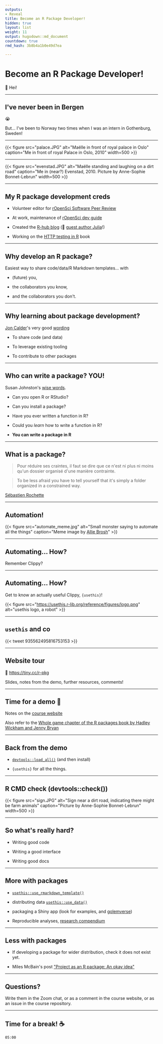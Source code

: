 ```yaml
---
outputs:
- Reveal
title: Become an R Package Developer!
hidden: true
layout: list
weight: 11
output: hugodown::md_document
countdown: true
rmd_hash: 3b8b4a1b0e49d7ea

---
```


Become an R Package Developer!
==============================

:wave: Hei!

------------------------------------------------------------------------

I've never been in Bergen
-------------------------

:sob:

But... I've been to Norway two times when I was an intern in Gothenburg, Sweden!

------------------------------------------------------------------------

{{< figure src="palace.JPG" alt="Maëlle in front of royal palace in Oslo" caption="Me in front of royal Palace in Oslo, 2010" width=500 >}}

------------------------------------------------------------------------

{{< figure src="evenstad.JPG" alt="Maëlle standing and laughing on a dirt road" caption="Me in (near?) Evenstad, 2010. Picture by Anne-Sophie Bonnet-Lebrun" width=500 >}}

------------------------------------------------------------------------

My R package development creds
------------------------------

-   Volunteer editor for [rOpenSci Software Peer Review](https://ropensci.org/software-review)

-   At work, maintenance of [rOpenSci dev guide](https://devguide.ropensci.org)

-   Created the [R-hub blog](https://blog.r-hub.io) (:wave: [guest author Julia](https://blog.r-hub.io/2020/01/08/cran-error/)!)

-   Working on the [HTTP testing in R](https://books.ropensci.org/http-testing/) book

------------------------------------------------------------------------

Why develop an R package?
-------------------------

Easiest way to share code/data/R Markdown templates... with

-   (future) you,

-   the collaborators you know,

-   and the collaborators you don't.

------------------------------------------------------------------------

Why learning about package development?
---------------------------------------

[Jon Calder](https://joncalder.co.za/)'s very good [wording](https://github.com/iandurbach/datasci-fi/tree/master/docs/packages/slides)

-   To share code (and data)

-   To leverage existing tooling

-   To contribute to other packages

------------------------------------------------------------------------

Who can write a package? YOU!
-----------------------------

Susan Johnston's [wise words](https://github.com/susjoh/fibonacci).

-   Can you open R or RStudio?

-   Can you install a package?

-   Have you ever written a function in R?

-   Could you *learn* how to write a function in R?

-   **You can write a package in R**

------------------------------------------------------------------------

What is a package?
------------------

> Pour réduire ses craintes, il faut se dire que ce n'est ni plus ni moins qu'un dossier organisé d'une manière contrainte.

> To be less afraid you have to tell yourself that it's simply a folder organized in a constrained way.

[Sébastien Rochette](https://thinkr.fr/transformer-plusieurs-scripts-eparpilles-en-beau-package-r)

------------------------------------------------------------------------

Automation!
-----------

{{< figure src="automate_meme.jpg" alt="Small monster saying to automate all the things" caption="Meme image by [Allie Brosh](https://en.wikipedia.org/wiki/Hyperbole_and_a_Half)" >}}

------------------------------------------------------------------------

Automating... How?
------------------

Remember Clippy?

------------------------------------------------------------------------

Automating... How?
------------------

Get to know an actually useful Clippy, `{usethis}`!

{{< figure src="https://usethis.r-lib.org/reference/figures/logo.png" alt="usethis logo, a robot" >}}

------------------------------------------------------------------------

`usethis` and co
----------------

{{< tweet 935562495816753153 >}}

------------------------------------------------------------------------

Website tour
------------

:link: <a href="https://tiny.cc/r-pkg" class="uri">https://tiny.cc/r-pkg</a>

Slides, notes from the demo, further resources, comments!

------------------------------------------------------------------------

Time for a demo :rocket:
------------------------

Notes on the [course website](/intro/demo)

Also refer to the [Whole game chapter of the R packages book by Hadley Wickham and Jenny Bryan](https://r-pkgs.org/whole-game.html)

------------------------------------------------------------------------

Back from the demo
------------------

-   [`devtools::load_all()`](https://devtools.r-lib.org//reference/load_all.html) (and then install)

-   `{usethis}` for all the things.

------------------------------------------------------------------------

R CMD check (devtools::check())
-------------------------------

{{< figure src="sign.JPG" alt="Sign near a dirt road, indicating there might be farm animals" caption="Picture by Anne-Sophie Bonnet-Lebrun" width=500 >}}

------------------------------------------------------------------------

So what's really hard?
----------------------

-   Writing good code

-   Writing a good interface

-   Writing good docs

------------------------------------------------------------------------

More with packages
------------------

-   [`usethis::use_rmarkdown_template()`](https://usethis.r-lib.org/reference/use_rmarkdown_template.html)

-   distributing data [`usethis::use_data()`](https://usethis.r-lib.org/reference/use_data.html)

-   packaging a Shiny app (look for examples, and [golemverse](https://golemverse.org/))

-   Reproducible analyses, [research compendium](https://annakrystalli.me/rrresearch/10_compendium.html)

------------------------------------------------------------------------

Less with packages
------------------

-   If developing a package for wider distribution, check it does not exist yet.

-   Miles McBain's post ["Project as an R package: An okay idea"](https://milesmcbain.xyz/posts/an-okay-idea/)

------------------------------------------------------------------------

Questions?
----------

Write them in the Zoom chat, or as a comment in the course website, or as an issue in the course repository.

------------------------------------------------------------------------

Time for a break! :coffee:
--------------------------

<!--html_preserve-->

<div id="timer_hugo" class="countdown" style="top:100;left:0;" data-warnwhen="0">

<code class="countdown-time"><span class="countdown-digits minutes">05</span><span class="countdown-digits colon">:</span><span class="countdown-digits seconds">00</span></code>

</div>

<!--/html_preserve-->

